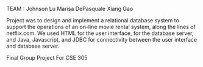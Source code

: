 TEAM : 
Johnson Lu
Marisa DePasquale 
Xiang Gao

Project was to design and implement a relational database system to support the operations of an on-line movie rental system,
along the lines of netflix.com. We used HTML for the user interface, for the database server, and Java, Javascript, and JDBC
for connectivity between the user interface and database server.

Final Group Project For CSE 305

